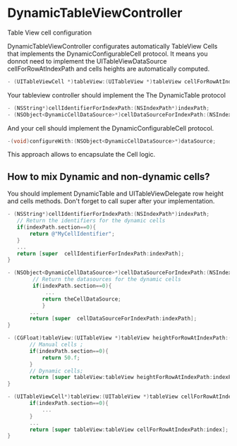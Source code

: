 # DynamicTableViewController
Table View cell configuration 

DynamicTableViewController configurates automatically TableView Cells that implements the DynamicConfigurableCell protocol.
It means you donnot need to implement the UITableViewDataSource cellForRowAtIndexPath and cells heights are automatically computed. 
``` objective-c
- (UITableViewCell *)tableView:(UITableView *)tableView cellForRowAtIndexPath:(NSIndexPath *)indexPath
```
Your tableview controller should implement the The DynamicTable protocol

``` objective-c
- (NSString*)cellIdentifierForIndexPath:(NSIndexPath*)indexPath;
- (NSObject<DynamicCellDataSource>*)cellDataSourceForIndexPath:(NSIndexPath*)indexPath;
 ```
And your cell should implement the DynamicConfigurableCell protocol.
``` objective-c
-(void)configureWith:(NSObject<DynamicCellDataSource>*)dataSource;
```
This approach allows to encapsulate the Cell logic.


## How to mix Dynamic and non-dynamic cells?
 
 You should implement DynamicTable and  UITableViewDelegate row height and cells methods.
 Don't forget to call super after your implementation.
 
 ``` objective-c
 - (NSString*)cellIdentifierForIndexPath:(NSIndexPath*)indexPath;
 	// Return the identifiers for the dynamic cells
 	if(indexPath.section==0){
 		return @"MyCellIdentifier";
 	}
 	...
 	return [super  cellIdentifierForIndexPath:indexPath];
 }
 
 - (NSObject<DynamicCellDataSource>*)cellDataSourceForIndexPath:(NSIndexPath*)indexPath;
		 // Return the datasources for the dynamic cells
		 if(indexPath.section==0){
			 ...
 			return theCellDataSource;
 			}
 		...
 		return [super  cellDataSourceForIndexPath:indexPath]; 
 }
 
 - (CGFloat)tableView:(UITableView *)tableView heightForRowAtIndexPath:(NSIndexPath *)indexPath{
 		// Manual cells ;
 		if(indexPath.section==0){
 			return 50.f;
		}
 		// Dynamic cells;
 		return [super tableView:tableView heightForRowAtIndexPath:indexPath];
 }
 
 - (UITableViewCell*)tableView:(UITableView *)tableView cellForRowAtIndexPath:(NSIndexPath *)indexPath{
 		if(indexPath.section==0){
 			...
 		}
 		...
 		return [super tableView:tableView cellForRowAtIndexPath:index];
 }
 ```
 
 

